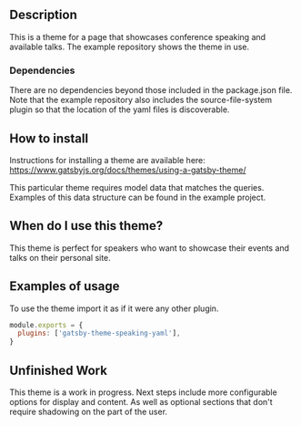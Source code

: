 ## Description

This is a theme for a page that showcases conference speaking and available talks. The example repository shows the theme in use.

### Dependencies

There are no dependencies beyond those included in the package.json file. Note that the example repository also includes the source-file-system plugin so that the location of the yaml files is discoverable.

## How to install

Instructions for installing a theme are available here: https://www.gatsbyjs.org/docs/themes/using-a-gatsby-theme/

This particular theme requires model data that matches the queries. Examples of this data structure can be found in the example project.

## When do I use this theme?

This theme is perfect for speakers who want to showcase their events and talks on their personal site.

## Examples of usage

To use the theme import it as if it were any other plugin.

```javascript
module.exports = {
  plugins: ['gatsby-theme-speaking-yaml'],
}
```

## Unfinished Work

This theme is a work in progress. Next steps include more configurable options for display and content. As well as optional sections that don't require shadowing on the part of the user.
